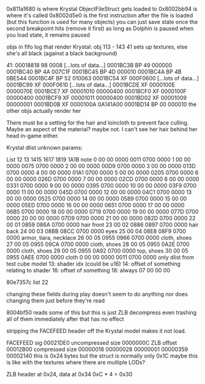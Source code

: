 0x811a1680 is where Krystal ObjectFileStruct gets loaded to
0x8002bb94 is where it's called
0x8002d5e0 is the first instruction after the file is loaded (but this function is used for many objects)
you can just save state once the second breakpoint hits (remove it first)
as long as Dolphin is paused when you load state, it remains paused

objs in fifo log that render Krystal:
obj 113 - 143
41 sets up textures, else she's all black (against a black background)

41:
00018818 98 0008 [...lots of data...]
0001BC3B BP 49 000000
0001BC40 BP 4A 007C1F
0001BC45 BP 4D 000010
0001BC4A BP 4B 0BE544
0001BC4F BP 52 010063
0001BC54 XF 000F0600 [...lots of data...]
0001BC99 XF 000F0610 [...lots of data...]
0001BCDE XF 0000100E 0000070E
0001BCE7 XF 00001010 00000400
0001BCF0 XF 0000100F 00000400
0001BCF9 XF 00001011 00000400
0001BD02 XF 00001009 00000001
0001BD0B XF 0000100A 0A141A00
0001BD14 BP 00 000010
the other objs actually render her

There must be a setting for the hair and loincloth to prevent face culling. Maybe an aspect of the material?
maybe not. I can't see her hair behind her head in-game either.

Krystal dlist unknown params:

List  12 13  1415  1617  1819  1A1B  note
   0  00 00  0000  0011  0700  0000
   1  00 00  0000  0075  0700  0000
   2  00 00  0000  00D9  0700  0000
   3  00 00  0000  013D  0700  0000
   4  00 00  0000  01A1  0700  0000
   5  00 00  0000  0205  0700  0000
   6  00 00  0000  026D  0700  0000
   7  00 00  0000  02CD  0700  0000
   8  00 00  0000  0331  0700  0000
   9  00 00  0000  0395  0700  0000
  10  00 00  0000  03F9  0700  0000
  11  00 00  0000  045D  0700  0000
  12  00 00  0000  04C1  0700  0000
  13  00 00  0000  0525  0700  0000
  14  00 00  0000  0589  0700  0000
  15  00 00  0000  05ED  0700  0000
  16  00 00  0000  0651  0700  0000
  17  00 00  0000  06B5  0700  0000
  18  00 00  0000  0719  0700  0000
  19  00 00  0000  077D  0700  0000
  20  00 00  0000  07D9  0700  0000
  21  00 00  0000  082D  0700  0000
  22  00 01  0859  086A  0700  0000  hair front
  23  00 02  0886  0897  0700  0000  hair back
  24  00 03  08BB  08CC  0700  0000  eyes
  25  00 04  08E8  08F9  0700  0000  armor, tiara, necklace
  26  00 05  0955  0966  0700  0000  cloth, shoes
  27  00 05  0955  09CA  0700  0000  cloth, shoes
  28  00 05  0955  0A2E  0700  0000  cloth, shoes
  29  00 05  0955  0A92  0700  0000  top, shoes
  30  00 05  0955  0AEE  0700  0000  cloth
   0  00 00  0000  0011  0700  0000  only dlist from test cube model
13: shader idx (could be u16)
14: offset of something relating to shader
16: offset of something
18: always 07 00 00 00

80e7357c list 22

changing these fields during play doesn't seem to do anything
nor does changing them just before they're read

8004bf50 reads some of this but this is just ZLB decompress
even trashing all of them immediately after that has no effect

stripping the FACEFEED header off the Krystal model makes it not load.

FACEFEED sig
00021DE0 uncompressed size
0000000C ZLB offset
00012B00 compressed size
00000018
00000028
00000001
00000359
00002140
this is 0x24 bytes but the struct is normally only 0x1C
maybe this is like with the textures where there are multiple LODs?

ZLB header at 0x24, data at 0x34
0xC * 4 = 0x30
